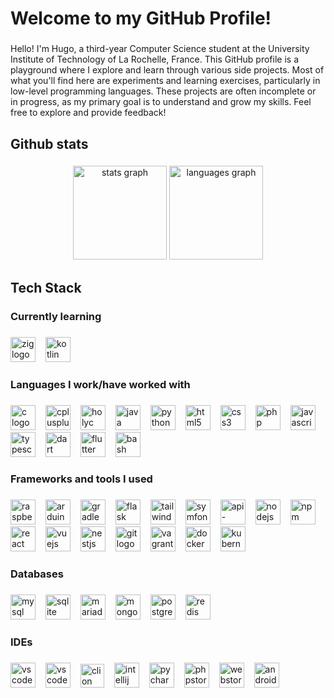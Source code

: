 <h1 align="left">Welcome to my GitHub Profile!</h1>

###

<p align="left"> Hello! I'm Hugo, a third-year Computer Science student at the University Institute of Technology of La Rochelle, France. This GitHub profile is a playground where I explore and learn through various side projects. Most of what you'll find here are experiments and learning exercises, particularly in low-level programming languages. These projects are often incomplete or in progress, as my primary goal is to understand and grow my skills. Feel free to explore and provide feedback! </p>

###

<h2 align="left">Github stats</h2>

###

<div align="center">
  <img src="https://github-readme-stats.vercel.app/api?username=hugo-russeil&hide_title=false&hide_rank=false&show_icons=true&include_all_commits=true&count_private=true&disable_animations=false&theme=dark&locale=en&hide_border=false&order=1" height="150" alt="stats graph"  />
  <img src="https://github-readme-stats.vercel.app/api/top-langs?username=hugo-russeil&locale=en&hide_title=false&layout=compact&card_width=320&langs_count=5&theme=dark&hide_border=false&order=2" height="150" alt="languages graph"  />
</div>

###

<h2 align="left">Tech Stack</h2>

###

<h3 align="left">Currently learning</h3>

###
<div align="left">
    <a href="https://ziglang.org/" target="_blank" style="text-decoration: none;" style="text-decoration: none;"><img src="https://skillicons.dev/icons?i=zig" height="40" alt="zig logo"  /><img width="12" /></a>
    <a href="https://kotlinlang.org/" target="_blank" style="text-decoration: none;"><img src="https://skillicons.dev/icons?i=kotlin" height="40" alt="kotlin logo"  /><img width="12" /></a>
</div>

###

<h3 align="left">Languages I work/have worked with</h3>

###

<div align="left">
    <a href="https://en.wikipedia.org/wiki/C_(programming_language)" target="_blank" style="text-decoration: none;"><img src="https://skillicons.dev/icons?i=c" height="40" alt="c logo"  /><img width="12" /></a>
    <a href="https://cplusplus.com" target="_blank" style="text-decoration: none;"><img src="https://skillicons.dev/icons?i=cpp" height="40" alt="cplusplus logo"  /><img width="12" /></a>
    <a href="https://holyc-lang.com/" target="_blank" style="text-decoration: none;"><img src="https://i.redd.it/ogzpwqpf8gv51.png" height="40" alt="holyc logo"  /><img width="12" /></a>
    <a href="https://www.java.com/" target="_blank" style="text-decoration: none;"><img src="https://skillicons.dev/icons?i=java" height="40" alt="java logo"  /><img width="12" /></a>
    <a href="https://www.python.org/" target="_blank" style="text-decoration: none;"><img src="https://skillicons.dev/icons?i=python" height="40" alt="python logo"  /><img width="12" /></a>
    <a href="https://developer.mozilla.org/en-US/docs/Web/HTML" target="_blank" style="text-decoration: none;"><img src="https://skillicons.dev/icons?i=html" height="40" alt="html5 logo"  /><img width="12" /></a>
    <a href="https://developer.mozilla.org/en-US/docs/Web/CSS" target="_blank" style="text-decoration: none;"><img src="https://skillicons.dev/icons?i=css" height="40" alt="css3 logo"  /><img width="12" /></a>
    <a href="https://www.php.net/" target="_blank" style="text-decoration: none;"><img src="https://skillicons.dev/icons?i=php" height="40" alt="php logo"  /><img width="12" /></a>
    <a href="https://developer.mozilla.org/en-US/docs/Web/JavaScript" target="_blank" style="text-decoration: none;"><img src="https://skillicons.dev/icons?i=js" height="40" alt="javascript logo"  /><img width="12" /></a>
    <a href="https://www.typescriptlang.org/" target="_blank" style="text-decoration: none;"><img src="https://skillicons.dev/icons?i=ts" height="40" alt="typescript logo"  /><img width="12" /></a>
    <a href="https://dart.dev/" target="_blank" style="text-decoration: none;"><img src="https://skillicons.dev/icons?i=dart" height="40" alt="dart logo"  /><img width="12" /></a>
    <a href="https://flutter.dev/" target="_blank" style="text-decoration: none;"><img src="https://skillicons.dev/icons?i=flutter" height="40" alt="flutter logo"  /><img width="12" /></a>
    <a href="https://www.gnu.org/software/bash/manual/bash.html" target="_blank" style="text-decoration: none;"><img src="https://skillicons.dev/icons?i=bash" height="40" alt="bash logo"  /><img width="12" /></a>
</div>

###

<h3 align="left">Frameworks and tools I used</h3>

###

<div align="left">
    <a href="https://www.raspberrypi.org/" target="_blank" style="text-decoration: none;"><img src="https://skillicons.dev/icons?i=raspberrypi" height="40" alt="raspberrypi logo"  /><img width="12" /></a>
    <a href="https://www.arduino.cc/" target="_blank" style="text-decoration: none;"><img src="https://skillicons.dev/icons?i=arduino" height="40" alt="arduino logo"  /><img width="12" /></a>
    <a href="https://gradle.org/" target="_blank" style="text-decoration: none;"><img src="https://skillicons.dev/icons?i=gradle" height="40" alt="gradle logo"  /><img width="12" /></a>
    <a href="https://flask.palletsprojects.com/en/stable/" target="_blank" style="text-decoration: none;"><img src="https://skillicons.dev/icons?i=flask" height="40" alt="flask logo"  /><img width="12" /></a>
    <a href="https://tailwindcss.com/" target="_blank" style="text-decoration: none;"><img src="https://skillicons.dev/icons?i=tailwind" height="40" alt="tailwindcss logo"  /><img width="12" /></a>
    <a href="https://www.symfony.com/" target="_blank" style="text-decoration: none;"><img src="https://skillicons.dev/icons?i=symfony" height="40" alt="symfony logo"  /><img width="12" /></a>
    <a href="https://www.api-platform.com/" target="_blank" style="text-decoration: none;"><img src="https://api-platform.com/images/logos/Logo_Circle%20webby%20text%20blue.svg" height="40" alt="api-platform logo"  /><img width="12" /></a>
    <a href="https://www.nodejs.org/en/" target="_blank" style="text-decoration: none;"><img src="https://skillicons.dev/icons?i=nodejs" height="40" alt="nodejs logo"  /><img width="12" /></a>
    <a href="https://www.npmjs.com/" target="_blank" style="text-decoration: none;"><img src="https://skillicons.dev/icons?i=npm" height="40" alt="npm logo"  /><img width="12" /></a>
    <a href="https://www.reactjs.org/" target="_blank" style="text-decoration: none;"><img src="https://skillicons.dev/icons?i=react" height="40" alt="react logo"  /><img width="12" /></a>
    <a href="https://vuejs.org/" target="_blank" style="text-decoration: none;"><img src="https://skillicons.dev/icons?i=vuejs" height="40" alt="vuejs logo"  /><img width="12" /></a>
    <a href="https://www.nestjs.com/" target="_blank" style="text-decoration: none;"><img src="https://skillicons.dev/icons?i=nestjs" height="40" alt="nestjs logo"  /><img width="12" /></a>
    <a href="https://git-scm.com/" target="_blank" style="text-decoration: none;"><img src="https://skillicons.dev/icons?i=git" height="40" alt="git logo"  /><img width="12" /></a>
    <a href="https://www.vagrantup.com/" target="_blank" style="text-decoration: none;"><img src="https://cdn.jsdelivr.net/gh/devicons/devicon/icons/vagrant/vagrant-original.svg" height="40" alt="vagrant logo"  /><img width="12" /></a>
    <a href="https://www.docker.com/" target="_blank" style="text-decoration: none;"><img src="https://skillicons.dev/icons?i=docker" height="40" alt="docker logo"  /><img width="12" /></a>
    <a href="https://www.kubernetes.io/" target="_blank" style="text-decoration: none;"><img src="https://skillicons.dev/icons?i=kubernetes" height="40" alt="kubernetes logo"  /><img width="12" /></a>
</div>

###

<h3 align="left">Databases</h3>

###

<div align="left">
    <a href="https://www.mysql.com/" target="_blank" style="text-decoration: none;"><img src="https://skillicons.dev/icons?i=mysql" height="40" alt="mysql logo"  /><img width="12" /></a>
    <a href="https://www.sqlite.org/" target="_blank" style="text-decoration: none;"><img src="https://skillicons.dev/icons?i=sqlite" height="40" alt="sqlite logo"  /><img width="12" /></a>
    <a href="https://www.mariadb.org/" target="_blank" style="text-decoration: none;"><img src="https://mariadb.com/wp-content/uploads/2019/11/mariadb-logo-vertical_blue.svg" height="40" alt="mariadb logo"  /><img width="12" /></a>
    <a href="https://www.mongodb.com/" target="_blank" style="text-decoration: none;"><img src="https://skillicons.dev/icons?i=mongodb" height="40" alt="mongodb logo"  /><img width="12" /></a>
    <a href="https://www.postgresql.org/" target="_blank" style="text-decoration: none;"><img src="https://skillicons.dev/icons?i=postgres" height="40" alt="postgresql logo"  /><img width="12" /></a>
    <a href="https://redis.io/" target="_blank" style="text-decoration: none;"><img src="https://skillicons.dev/icons?i=redis" height="40" alt="redis logo"  /><img width="12" /></a>
</div>

###

<h3 align="left">IDEs</h3>

###

<div align="left">
    <a href="https://code.visualstudio.com/" target="_blank" style="text-decoration: none;"><img src="https://skillicons.dev/icons?i=vscode" height="40" alt="vscode logo"  /><img width="12" /></a>
    <a href="https://vscodium.com/" target="_blank" style="text-decoration: none;"><img src="https://skillicons.dev/icons?i=vscodium" height="40" alt="vscode logo"  /><img width="12" /></a>
    <a href="https://www.jetbrains.com/clion/" target="_blank" style="text-decoration: none;"><img src="https://skillicons.dev/icons?i=clion" height="38" alt="clion logo"  /><img width="12" /></a>
    <a href="https://www.jetbrains.com/idea/" target="_blank" style="text-decoration: none;"><img src="https://skillicons.dev/icons?i=idea" height="40" alt="intellij logo"  /><img width="12" /></a>
    <a href="https://www.jetbrains.com/pycharm/" target="_blank" style="text-decoration: none;"><img src="https://skillicons.dev/icons?i=pycharm" height="40" alt="pycharm logo"  /><img width="12" /></a>
    <a href="https://www.jetbrains.com/phpstorm/" target="_blank" style="text-decoration: none;"><img src="https://skillicons.dev/icons?i=phpstorm" height="40" alt="phpstorm logo"  /><img width="12" /></a>
    <a href="https://www.jetbrains.com/webstorm/" target="_blank" style="text-decoration: none;"><img src="https://skillicons.dev/icons?i=webstorm" height="40" alt="webstorm logo"  /><img width="12" /></a>
    <a href="https://developer.android.com/studio" target="_blank" style="text-decoration: none;"><img src="https://skillicons.dev/icons?i=androidstudio" height="40" alt="androidstudio logo"  /><img width="12" /></a>
</div>

###
